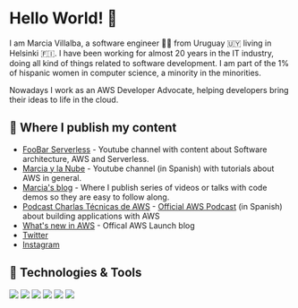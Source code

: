 # Hello World! 👋

I am Marcia Villalba, a software engineer 👩‍💻 from Uruguay 🇺🇾 living in Helsinki 🇫🇮. I have been working for almost 20 years in the IT industry, doing all kind of things related to software development. I am part of the 1% of hispanic women in computer science, a minority in the minorities.

Nowadays I work as an AWS Developer Advocate, helping developers bring their ideas to life in the cloud.

## 📝 Where I publish my content

- [FooBar Serverless](https://www.youtube.com/c/FooBar_codes/) - Youtube channel with content about Software architecture, AWS and Serverless.
- [Marcia y la Nube](https://www.youtube.com/c/Marciaylanube) - Youtube channel (in Spanish) with tutorials about AWS in general.
- [Marcia's blog](https://blog.marcia.dev/) - Where I publish series of videos or talks with code demos so they are easy to follow along.
- [Podcast Charlas Técnicas de AWS](https://podcast.marcia.dev/) - [Official AWS Podcast](https://aws.amazon.com/es/podcasts/) (in Spanish) about building applications with AWS
- [What's new in AWS](https://aws.amazon.com/blogs/aws/author/lmv/) - Offical AWS Launch blog
- [Twitter](https://twitter.com/mavi888uy)
- [Instagram](https://www.instagram.com/foobar_codes/)

## 🔧 Technologies & Tools

![](https://img.shields.io/badge/OS-Linux-informational?style=flat&logo=linux&logoColor=white&color=6aa6f8)
![](https://img.shields.io/badge/Editor-VS_Code-informational?style=flat&logo=visual-studio-code&logoColor=white&color=6aa6f8)
![](https://img.shields.io/badge/Code-JavaScript-informational?style=flat&logo=javascript&logoColor=white&color=6aa6f8)
![](https://img.shields.io/badge/Code-React-informational?style=flat&logo=react&logoColor=white&color=6aa6f8)
![](https://img.shields.io/badge/Shell-iTerm-informational?style=flat&logo=gnu-bash&logoColor=white&color=6aa6f8)
![](https://img.shields.io/badge/Tools-Serverless-informational?style=flat&logo=serverless&logoColor=white&color=6aa6f8)
